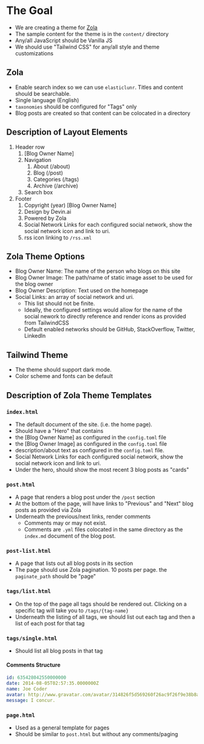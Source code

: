 # The Goal

- We are creating a theme for [Zola](https://www.getzola.org/)
- The sample content for the theme is in the `content/` directory
- Any/all JavaScript should be Vanilla JS
- We should use "Tailwind CSS" for any/all style and theme customizations

## Zola

- Enable search index so we can use `elasticlunr`. Titles and content should be searchable.
- Single language (English)
- `taxonomies` should be configured for "Tags" only
- Blog posts are created so that content can be colocated in a directory

## Description of Layout Elements

1. Header row
   1. [Blog Owner Name]
   2. Navigation
      1. About (/about)
      2. Blog (/post)
      3. Categories (/tags)
      4. Archive (/archive)
   3. Search box
2. Footer
   1. Copyright (year) [Blog Owner Name]
   2. Design by Devin.ai
   3. Powered by Zola
   4. Social Network Links for each configured social network, show the social network icon and link to uri.
   5. rss icon linking to `/rss.xml`

## Zola Theme Options

- Blog Owner Name: The name of the person who blogs on this site
- Blog Owner Image: The path/name of static image asset to be used for the blog owner
- Blog Owner Description: Text used on the homepage
- Social Links: an array of social network and uri. 
  - This list should not be finite. 
  - Ideally, the configured settings would allow for the name of the social nework to directly reference and render icons as provided from TailwindCSS
  - Default enabled networks should be GitHub, StackOverflow, Twitter, LinkedIn

## Tailwind Theme

- The theme should support dark mode.
- Color scheme and fonts can be default

## Description of Zola Theme Templates

### `index.html`

- The default document of the site. (i.e. the home page).
- Should have a "Hero" that contains
-   the [Blog Owner Name] as configured in the `config.toml` file
-   the [Blog Owner Image] as configured in the `config.toml` file
-   description/about text as configured in the `config.toml` file.
-   Social Network Links for each configured social network, show the social network icon and link to uri.
- Under the hero, should show the most recent 3 blog posts as "cards"

### `post.html`

- A page that renders a blog post under the `/post` section
- At the bottom of the page, will have links to "Previous" and "Next" blog posts as provided via Zola
- Underneath the previous/next links, render comments
  - Comments may or may not exist. 
  - Comments are `.yml` files colocated in the same directory as the `index.md` document of the blog post.

### `post-list.html`

- A page that lists out all blog posts in its section
- The page should use Zola pagination. 10 posts per page. the `paginate_path` should be "page"

### `tags/list.html`

- On the top of the page all tags should be rendered out. Clicking on a specific tag will take you to `/tags/{tag-name}`
- Underneath the listing of all tags, we should list out each tag and then a list of each post for that tag

### `tags/single.html`

- Should list all blog posts in that tag

#### Comments Structure

```yml
id: 635428042550000000
date: 2014-08-05T02:57:35.0000000Z
name: Joe Coder
avatar: http://www.gravatar.com/avatar/314826f5d569260f26ac9f26f9e38b8a.jpg?d=robohash
message: I concur.
```

### `page.html`

- Used as a general template for pages
- Should be similar to `post.html` but without any comments/paging